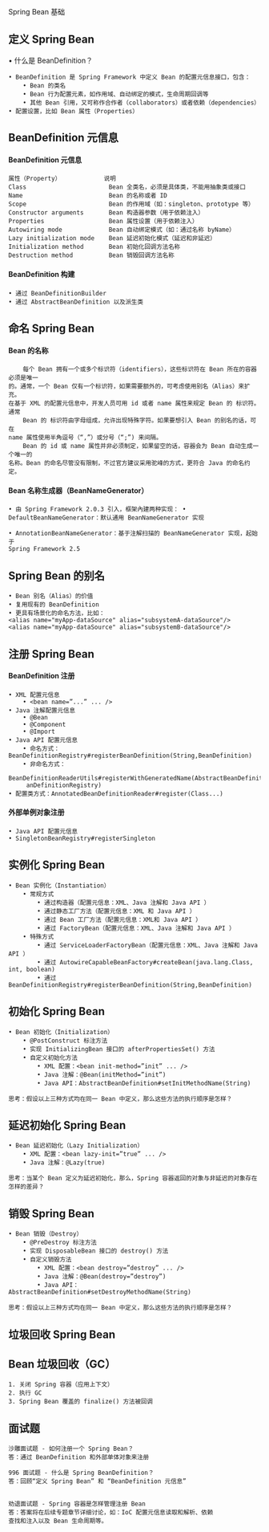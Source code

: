 Spring Bean 基础

## 定义 Spring Bean

• 什么是 BeanDefinition？ 

    • BeanDefinition 是 Spring Framework 中定义 Bean 的配置元信息接口，包含：
        • Bean 的类名
        • Bean 行为配置元素，如作用域、自动绑定的模式，生命周期回调等
        • 其他 Bean 引用，又可称作合作者（collaborators）或者依赖（dependencies） • 配置设置，比如 Bean 属性（Properties）

## BeanDefinition 元信息

#### BeanDefinition 元信息

    属性（Property）            说明
    Class                       Bean 全类名，必须是具体类，不能用抽象类或接口
    Name                        Bean 的名称或者 ID
    Scope                       Bean 的作用域（如：singleton、prototype 等）
    Constructor arguments       Bean 构造器参数（用于依赖注入）
    Properties                  Bean 属性设置（用于依赖注入）
    Autowiring mode             Bean 自动绑定模式（如：通过名称 byName）
    Lazy initialization mode    Bean 延迟初始化模式（延迟和非延迟）
    Initialization method       Bean 初始化回调方法名称
    Destruction method          Bean 销毁回调方法名称

#### BeanDefinition 构建

    • 通过 BeanDefinitionBuilder
    • 通过 AbstractBeanDefinition 以及派生类


## 命名 Spring Bean

#### Bean 的名称

        每个 Bean 拥有一个或多个标识符（identifiers），这些标识符在 Bean 所在的容器必须是唯一
    的。通常，一个 Bean 仅有一个标识符，如果需要额外的，可考虑使用别名（Alias）来扩充。
    在基于 XML 的配置元信息中，开发人员可用 id 或者 name 属性来规定 Bean 的 标识符。通常
        Bean 的 标识符由字母组成，允许出现特殊字符。如果要想引入 Bean 的别名的话，可在
    name 属性使用半角逗号（“,”）或分号（“;”) 来间隔。
        Bean 的 id 或 name 属性并非必须制定，如果留空的话，容器会为 Bean 自动生成一个唯一的
    名称。Bean 的命名尽管没有限制，不过官方建议采用驼峰的方式，更符合 Java 的命名约定。



#### Bean 名称生成器（BeanNameGenerator） 

    • 由 Spring Framework 2.0.3 引入，框架內建两种实现： • 
    DefaultBeanNameGenerator：默认通用 BeanNameGenerator 实现
    
    • AnnotationBeanNameGenerator：基于注解扫描的 BeanNameGenerator 实现，起始于
    Spring Framework 2.5


## Spring Bean 的别名

    • Bean 别名（Alias）的价值
    • 复用现有的 BeanDefinition
    • 更具有场景化的命名方法，比如：
    <alias name="myApp-dataSource" alias="subsystemA-dataSource"/>
    <alias name="myApp-dataSource" alias="subsystemB-dataSource"/>

## 注册 Spring Bean

#### BeanDefinition 注册

    • XML 配置元信息
        • <bean name=”...” ... />
    • Java 注解配置元信息
        • @Bean
        • @Component
        • @Import
    • Java API 配置元信息
        • 命名方式：BeanDefinitionRegistry#registerBeanDefinition(String,BeanDefinition)
        • 非命名方式：
        BeanDefinitionReaderUtils#registerWithGeneratedName(AbstractBeanDefinition,Be
         anDefinitionRegistry)
    • 配置类方式：AnnotatedBeanDefinitionReader#register(Class...)

#### 外部单例对象注册

    • Java API 配置元信息
    • SingletonBeanRegistry#registerSingleton

## 实例化 Spring Bean

    • Bean 实例化（Instantiation） 
        • 常规方式
            • 通过构造器（配置元信息：XML、Java 注解和 Java API ） 
            • 通过静态工厂方法（配置元信息：XML 和 Java API ） 
            • 通过 Bean 工厂方法（配置元信息：XML和 Java API ） 
            • 通过 FactoryBean（配置元信息：XML、Java 注解和 Java API ） 
        • 特殊方式
            • 通过 ServiceLoaderFactoryBean（配置元信息：XML、Java 注解和 Java API ） 
            • 通过 AutowireCapableBeanFactory#createBean(java.lang.Class, int, boolean)
            • 通过 BeanDefinitionRegistry#registerBeanDefinition(String,BeanDefinition)
            
## 初始化 Spring Bean

    • Bean 初始化（Initialization） 
        • @PostConstruct 标注方法
        • 实现 InitializingBean 接口的 afterPropertiesSet() 方法
        • 自定义初始化方法
            • XML 配置：<bean init-method=”init” ... /> 
            • Java 注解：@Bean(initMethod=”init”)
            • Java API：AbstractBeanDefinition#setInitMethodName(String)
            
    思考：假设以上三种方式均在同一 Bean 中定义，那么这些方法的执行顺序是怎样？

## 延迟初始化 Spring Bean

    • Bean 延迟初始化（Lazy Initialization） 
        • XML 配置：<bean lazy-init=”true” ... />
        • Java 注解：@Lazy(true)
        
    思考：当某个 Bean 定义为延迟初始化，那么，Spring 容器返回的对象与非延迟的对象存在怎样的差异？

## 销毁 Spring Bean

    • Bean 销毁（Destroy） 
        • @PreDestroy 标注方法
        • 实现 DisposableBean 接口的 destroy() 方法
        • 自定义销毁方法
            • XML 配置：<bean destroy=”destroy” ... /> 
            • Java 注解：@Bean(destroy=”destroy”)
            • Java API：AbstractBeanDefinition#setDestroyMethodName(String)
            
    思考：假设以上三种方式均在同一 Bean 中定义，那么这些方法的执行顺序是怎样？

## 垃圾回收 Spring Bean

## Bean 垃圾回收（GC）

    1. 关闭 Spring 容器（应用上下文）
    2. 执行 GC
    3. Spring Bean 覆盖的 finalize() 方法被回调
    
## 面试题

    沙雕面试题 - 如何注册一个 Spring Bean？
    答：通过 BeanDefinition 和外部单体对象来注册
    
    996 面试题 - 什么是 Spring BeanDefinition？
    答：回顾“定义 Spring Bean” 和 “BeanDefinition 元信息”
    
    
    劝退面试题 - Spring 容器是怎样管理注册 Bean 
    答：答案将在后续专题章节详细讨论，如：IoC 配置元信息读取和解析、依赖
    查找和注入以及 Bean 生命周期等。